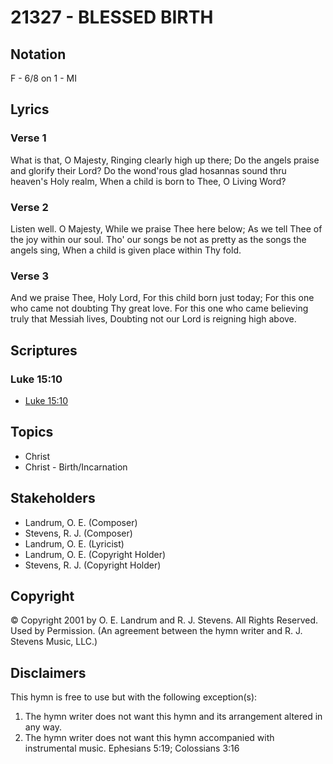 # 21327 - BLESSED BIRTH

## Notation

F - 6/8 on 1 - MI

## Lyrics

### Verse 1

What is that, O Majesty, Ringing clearly high up there; Do the angels praise and glorify their Lord? Do the wond'rous glad hosannas sound thru heaven's Holy realm, When a child is born to Thee, O Living Word? 

### Verse 2

Listen well. O Majesty, While we praise Thee here below; As we tell Thee of the joy within our soul.  Tho' our songs be not as pretty  as the songs the angels sing, When a child is given place within Thy fold.

### Verse 3

And we praise Thee, Holy Lord, For this child born just today; For this one who came not doubting Thy great love. For this one who came believing truly that Messiah lives, Doubting not our Lord is reigning high above. 


## Scriptures

### Luke 15:10

- [Luke 15:10](https://www.biblegateway.com/passage/?search=Luke%2015%3A10)


## Topics

- Christ
- Christ - Birth/Incarnation

## Stakeholders

- Landrum, O. E. (Composer)
- Stevens, R. J. (Composer)
- Landrum, O. E. (Lyricist)
- Landrum, O. E. (Copyright Holder)
- Stevens, R. J. (Copyright Holder)

## Copyright

© Copyright 2001 by O. E. Landrum and R. J. Stevens.  All Rights Reserved. Used by Permission.
(An agreement between the hymn writer and R. J. Stevens Music, LLC.)

## Disclaimers

This hymn is free to use but with the following exception(s):
1. The hymn writer does not want this hymn and its arrangement altered in any way.
2. The hymn writer does not want this hymn accompanied with instrumental music.
Ephesians 5:19; Colossians 3:16

